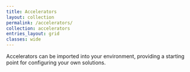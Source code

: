 ```yaml
---
title: Accelerators
layout: collection
permalink: /accelerators/
collection: accelerators
entries_layout: grid
classes: wide
---
```


Accelerators can be imported into your environment, providing a starting point for configuring your own solutions.

